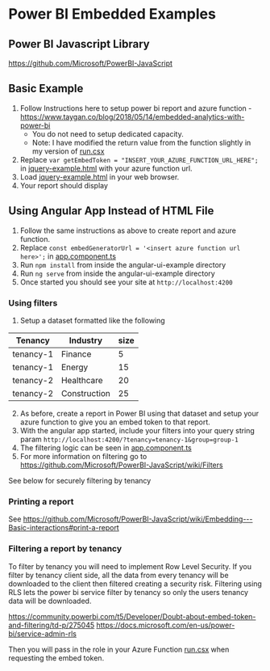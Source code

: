 # Power BI Embedded Examples

## Power BI Javascript Library
https://github.com/Microsoft/PowerBI-JavaScript

## Basic Example
1. Follow Instructions here to setup power bi report and azure function - https://www.taygan.co/blog/2018/05/14/embedded-analytics-with-power-bi
   * You do not need to setup dedicated capacity.
   * Note: I have modified the return value from the function slightly in my version of [run.csx](https://github.com/ajnolte12/powerbi-embedded-example/blob/master/azure-function/run.csx)
2. Replace `var getEmbedToken = "INSERT_YOUR_AZURE_FUNCTION_URL_HERE";` in [jquery-example.html](https://github.com/ajnolte12/powerbi-embedded-example/blob/master/jquery-example.html#L19) with your azure function url.
3. Load [jquery-example.html](https://github.com/ajnolte12/powerbi-embedded-example/blob/master/jquery-example.html) in your web browser.
4. Your report should display

## Using Angular App Instead of HTML File
1. Follow the same instructions as above to create report and azure function.
2. Replace `const embedGeneratorUrl = '<insert azure function url here>';` in [app.component.ts](https://github.com/ajnolte12/powerbi-embedded-example/blob/master/angular-ui-example/src/app/app.component.ts#L19)
3. Run `npm install` from inside the angular-ui-example directory
4. Run `ng serve` from inside the angular-ui-example directory
5. Once started you should see your site at `http://localhost:4200`

### Using filters
1. Setup a dataset formatted like the following

| Tenancy   | Industry     | size |
| --------- | ------------ | ---- |
| tenancy-1 | Finance      | 5    |
| tenancy-1 | Energy       | 15    |
| tenancy-2 | Healthcare   | 20    |
| tenancy-2 | Construction | 25    |

2. As before, create a report in Power BI using that dataset and setup your azure function to give you an embed token to that report.
3. With the angular app started, include your filters into your query string param `http://localhost:4200/?tenancy=tenancy-1&group=group-1`
4. The filtering logic can be seen in [app.component.ts](https://github.com/ajnolte12/powerbi-embedded-example/blob/master/angular-ui-example/src/app/app.component.ts)
5. For more information on filtering go to https://github.com/Microsoft/PowerBI-JavaScript/wiki/Filters

See below for securely filtering by tenancy

### Printing a report
See https://github.com/Microsoft/PowerBI-JavaScript/wiki/Embedding---Basic-interactions#print-a-report

### Filtering a report by tenancy

To filter by tenancy you will need to implement Row Level Security. If you filter by tenancy client side, all the data from every tenancy will be downloaded to the client then filtered creating a security risk. Filtering using RLS lets the power bi service filter by tenancy so only the users tenancy data will be downloaded.

https://community.powerbi.com/t5/Developer/Doubt-about-embed-token-and-filtering/td-p/275045
https://docs.microsoft.com/en-us/power-bi/service-admin-rls

Then you will pass in the role in your Azure Function [run.csx](https://github.com/ajnolte12/powerbi-embedded-example/blob/master/azure-function/run.csx#L41) when requesting the embed token.
